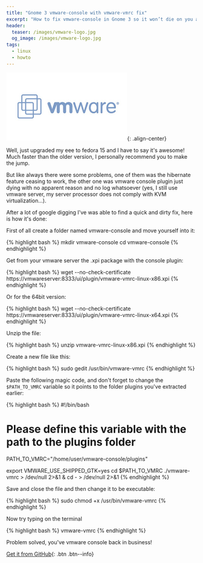 ```yaml
---
title: "Gnome 3 vmware-console with vmware-vmrc fix"
excerpt: "How to fix vmware-console in Gnome 3 so it won’t die on you anymore  for no apparent reason."
header:
  teaser: /images/vmware-logo.jpg
  og_image: /images/vmware-logo.jpg
tags:
  - linux
  - howto
---
```


![vmware](/images/vmware-logo.jpg){: .align-center}

Well, just upgraded my eee to fedora 15 and I have to say it's awesome! Much faster than the older version, I personally recommend you to make the jump.

But like always there were some problems, one of them was the hibernate feature ceasing to work, the other one was vmware console plugin just dying with no apparent reason and no log whatsoever (yes, I still use vmware server, my server processor does not comply with KVM virtualization...).

After a lot of google digging I've was able to find a quick and dirty fix, here is how it's done:

First of all create a folder named vmware-console and move yourself into it:

{% highlight bash %}
mkdir vmware-console 
cd vmware-console
{% endhighlight %}

Get from your vmware server the .xpi package with the console plugin:

{% highlight bash %}
wget --no-check-certificate  https://vmwareserver:8333/ui/plugin/vmware-vmrc-linux-x86.xpi
{% endhighlight %}

Or for the 64bit version: 

{% highlight bash %}
wget --no-check-certificate  https://vmwareserver:8333/ui/plugin/vmware-vmrc-linux-x64.xpi
{% endhighlight %}

Unzip the file:

{% highlight bash %}
unzip vmware-vmrc-linux-x86.xpi
{% endhighlight %}

Create a new file like this:

{% highlight bash %}
sudo gedit /usr/bin/vmware-vmrc
{% endhighlight %}

Paste the following magic code, and don't forget to change the `$PATH_TO_VMRC` variable so it points to the folder plugins you've extracted earlier:

{% highlight bash %}
#!/bin/bash

# Please define this variable with the path to the plugins folder
PATH_TO_VMRC="/home/user/vmware-console/plugins"

export VMWARE_USE_SHIPPED_GTK=yes
cd $PATH_TO_VMRC
./vmware-vmrc > /dev/null 2>&1 &
cd - > /dev/null 2>&1
{% endhighlight %}

Save and close the file and then change it to be executable:

{% highlight bash %}
sudo chmod +x /usr/bin/vmware-vmrc
{% endhighlight %}

Now try typing on the terminal

{% highlight bash %}
vmware-vmrc
{% endhighlight %}

Problem solved, you've vmware console back in business!

[Get it from GitHub](https://github.com/kintoandar/shell_scripts/blob/master/automation/vmware-vmrc.sh){: .btn .btn--info}
